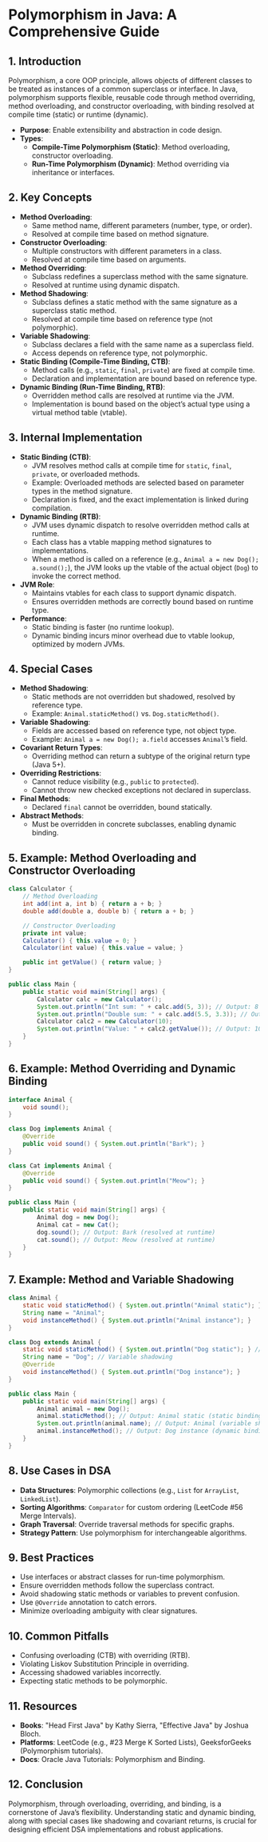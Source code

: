 # Polymorphism in Java: A Comprehensive Guide

## 1. Introduction
Polymorphism, a core OOP principle, allows objects of different classes to be treated as instances of a common superclass or interface. In Java, polymorphism supports flexible, reusable code through method overriding, method overloading, and constructor overloading, with binding resolved at compile time (static) or runtime (dynamic).

- **Purpose**: Enable extensibility and abstraction in code design.
- **Types**:
  - **Compile-Time Polymorphism (Static)**: Method overloading, constructor overloading.
  - **Run-Time Polymorphism (Dynamic)**: Method overriding via inheritance or interfaces.

## 2. Key Concepts
- **Method Overloading**:
  - Same method name, different parameters (number, type, or order).
  - Resolved at compile time based on method signature.
- **Constructor Overloading**:
  - Multiple constructors with different parameters in a class.
  - Resolved at compile time based on arguments.
- **Method Overriding**:
  - Subclass redefines a superclass method with the same signature.
  - Resolved at runtime using dynamic dispatch.
- **Method Shadowing**:
  - Subclass defines a static method with the same signature as a superclass static method.
  - Resolved at compile time based on reference type (not polymorphic).
- **Variable Shadowing**:
  - Subclass declares a field with the same name as a superclass field.
  - Access depends on reference type, not polymorphic.
- **Static Binding (Compile-Time Binding, CTB)**:
  - Method calls (e.g., `static`, `final`, `private`) are fixed at compile time.
  - Declaration and implementation are bound based on reference type.
- **Dynamic Binding (Run-Time Binding, RTB)**:
  - Overridden method calls are resolved at runtime via the JVM.
  - Implementation is bound based on the object’s actual type using a virtual method table (vtable).

## 3. Internal Implementation
- **Static Binding (CTB)**:
  - JVM resolves method calls at compile time for `static`, `final`, `private`, or overloaded methods.
  - Example: Overloaded methods are selected based on parameter types in the method signature.
  - Declaration is fixed, and the exact implementation is linked during compilation.
- **Dynamic Binding (RTB)**:
  - JVM uses dynamic dispatch to resolve overridden method calls at runtime.
  - Each class has a vtable mapping method signatures to implementations.
  - When a method is called on a reference (e.g., `Animal a = new Dog(); a.sound();`), the JVM looks up the vtable of the actual object (`Dog`) to invoke the correct method.
- **JVM Role**:
  - Maintains vtables for each class to support dynamic dispatch.
  - Ensures overridden methods are correctly bound based on runtime type.
- **Performance**:
  - Static binding is faster (no runtime lookup).
  - Dynamic binding incurs minor overhead due to vtable lookup, optimized by modern JVMs.

## 4. Special Cases
- **Method Shadowing**:
  - Static methods are not overridden but shadowed, resolved by reference type.
  - Example: `Animal.staticMethod()` vs. `Dog.staticMethod()`.
- **Variable Shadowing**:
  - Fields are accessed based on reference type, not object type.
  - Example: `Animal a = new Dog(); a.field` accesses `Animal`’s field.
- **Covariant Return Types**:
  - Overriding method can return a subtype of the original return type (Java 5+).
- **Overriding Restrictions**:
  - Cannot reduce visibility (e.g., `public` to `protected`).
  - Cannot throw new checked exceptions not declared in superclass.
- **Final Methods**:
  - Declared `final` cannot be overridden, bound statically.
- **Abstract Methods**:
  - Must be overridden in concrete subclasses, enabling dynamic binding.

## 5. Example: Method Overloading and Constructor Overloading
```java
class Calculator {
    // Method Overloading
    int add(int a, int b) { return a + b; }
    double add(double a, double b) { return a + b; }

    // Constructor Overloading
    private int value;
    Calculator() { this.value = 0; }
    Calculator(int value) { this.value = value; }

    public int getValue() { return value; }
}

public class Main {
    public static void main(String[] args) {
        Calculator calc = new Calculator();
        System.out.println("Int sum: " + calc.add(5, 3)); // Output: 8
        System.out.println("Double sum: " + calc.add(5.5, 3.3)); // Output: 8.8
        Calculator calc2 = new Calculator(10);
        System.out.println("Value: " + calc2.getValue()); // Output: 10
    }
}
```

## 6. Example: Method Overriding and Dynamic Binding
```java
interface Animal {
    void sound();
}

class Dog implements Animal {
    @Override
    public void sound() { System.out.println("Bark"); }
}

class Cat implements Animal {
    @Override
    public void sound() { System.out.println("Meow"); }
}

public class Main {
    public static void main(String[] args) {
        Animal dog = new Dog();
        Animal cat = new Cat();
        dog.sound(); // Output: Bark (resolved at runtime)
        cat.sound(); // Output: Meow (resolved at runtime)
    }
}
```

## 7. Example: Method and Variable Shadowing
```java
class Animal {
    static void staticMethod() { System.out.println("Animal static"); }
    String name = "Animal";
    void instanceMethod() { System.out.println("Animal instance"); }
}

class Dog extends Animal {
    static void staticMethod() { System.out.println("Dog static"); } // Shadowing
    String name = "Dog"; // Variable shadowing
    @Override
    void instanceMethod() { System.out.println("Dog instance"); }
}

public class Main {
    public static void main(String[] args) {
        Animal animal = new Dog();
        animal.staticMethod(); // Output: Animal static (static binding)
        System.out.println(animal.name); // Output: Animal (variable shadowing)
        animal.instanceMethod(); // Output: Dog instance (dynamic binding)
    }
}
```

## 8. Use Cases in DSA
- **Data Structures**: Polymorphic collections (e.g., `List` for `ArrayList`, `LinkedList`).
- **Sorting Algorithms**: `Comparator` for custom ordering (LeetCode #56 Merge Intervals).
- **Graph Traversal**: Override traversal methods for specific graphs.
- **Strategy Pattern**: Use polymorphism for interchangeable algorithms.

## 9. Best Practices
- Use interfaces or abstract classes for run-time polymorphism.
- Ensure overridden methods follow the superclass contract.
- Avoid shadowing static methods or variables to prevent confusion.
- Use `@Override` annotation to catch errors.
- Minimize overloading ambiguity with clear signatures.

## 10. Common Pitfalls
- Confusing overloading (CTB) with overriding (RTB).
- Violating Liskov Substitution Principle in overriding.
- Accessing shadowed variables incorrectly.
- Expecting static methods to be polymorphic.

## 11. Resources
- **Books**: "Head First Java" by Kathy Sierra, "Effective Java" by Joshua Bloch.
- **Platforms**: LeetCode (e.g., #23 Merge K Sorted Lists), GeeksforGeeks (Polymorphism tutorials).
- **Docs**: Oracle Java Tutorials: Polymorphism and Binding.

## 12. Conclusion
Polymorphism, through overloading, overriding, and binding, is a cornerstone of Java’s flexibility. Understanding static and dynamic binding, along with special cases like shadowing and covariant returns, is crucial for designing efficient DSA implementations and robust applications.
